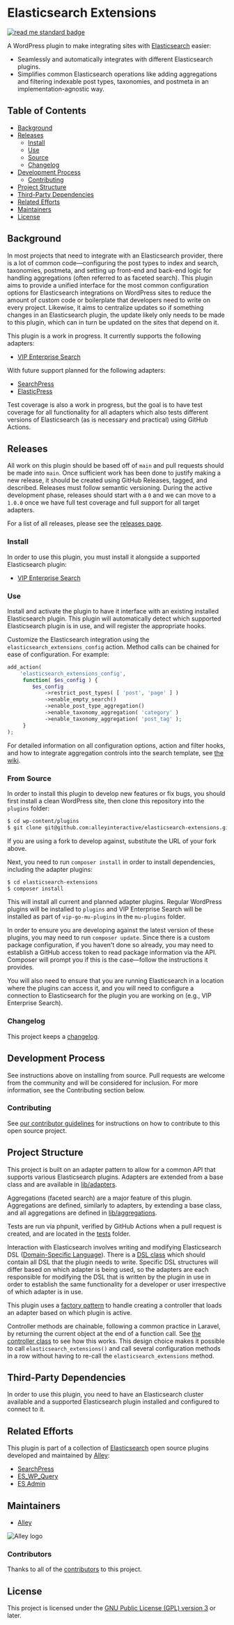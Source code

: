 # Elasticsearch Extensions

[![read me standard badge](https://img.shields.io/badge/readme%20style-standard-brightgreen.svg?style=flat-square)](https://github.com/RichardLitt/standard-readme)

A WordPress plugin to make integrating sites with
[Elasticsearch](https://www.elastic.co/webinars/getting-started-elasticsearch)
easier:

- Seamlessly and automatically integrates with different Elasticsearch plugins.
- Simplifies common Elasticsearch operations like adding aggregations and
  filtering indexable post types, taxonomies, and postmeta in an
  implementation-agnostic way.

## Table of Contents

- [Background](#background)
- [Releases](#Releases)
	- [Install](#install)
	- [Use](#use)
	- [Source](#from-source)
	- [Changelog](#changelog)
- [Development Process](#development-process)
	- [Contributing](#contributing)
- [Project Structure](#project-structure)
- [Third-Party Dependencies](#third-party-dependencies)
- [Related Efforts](#related-efforts)
- [Maintainers](#maintainers)
- [License](#license)

## Background

In most projects that need to integrate with an Elasticsearch provider, there is
a lot of common code—configuring the post types to index and search, taxonomies,
postmeta, and setting up front-end and back-end logic for handling aggregations
(often referred to as faceted search). This plugin aims to provide a unified
interface for the most common configuration options for Elasticsearch
integrations on WordPress sites to reduce the amount of custom code or
boilerplate that developers need to write on every project. Likewise, it aims to
centralize updates so if something changes in an Elasticsearch plugin, the
update likely only needs to be made to this plugin, which can in turn be updated
on the sites that depend on it.

This plugin is a work in progress. It currently supports the following adapters:

- [VIP Enterprise Search](https://docs.wpvip.com/technical-references/enterprise-search/)

With future support planned for the following adapters:

- [SearchPress](https://github.com/alleyinteractive/searchpress)
- [ElasticPress](https://www.elasticpress.io/)

Test coverage is also a work in progress, but the goal is to have test coverage
for all functionality for all adapters which also tests different versions of
Elasticsearch (as is necessary and practical) using GitHub Actions.

## Releases

All work on this plugin should be based off of `main` and pull requests should
be made into `main`. Once sufficient work has been done to justify making a new
release, it should be created using GitHub Releases, tagged, and described.
Releases must follow semantic versioning. During the active development phase,
releases should start with a `0` and we can move to a `1.0.0` once we have full
test coverage and full support for all target adapters.

For a list of all releases, please see the
[releases page](https://github.com/alleyinteractive/elasticsearch-extensions/releases).


### Install

In order to use this plugin, you must install it alongside a supported
Elasticsearch plugin:

- [VIP Enterprise Search](https://docs.wpvip.com/technical-references/enterprise-search/)


### Use

Install and activate the plugin to have it interface with an existing installed
Elasticsearch plugin. This plugin will automatically detect which supported
Elasticsearch plugin is in use, and will register the appropriate hooks.

Customize the Elasticsearch integration using the
`elasticsearch_extensions_config` action. Method calls can be chained for ease
of configuration. For example:

```php
add_action(
	'elasticsearch_extensions_config',
	 function( $es_config ) {
		$es_config
			->restrict_post_types( [ 'post', 'page' ] )
			->enable_empty_search()
			->enable_post_type_aggregation()
			->enable_taxonomy_aggregation( 'category' )
			->enable_taxonomy_aggregation( 'post_tag' );
	 }
);
```

For detailed information on all configuration options, action and filter hooks,
and how to integrate aggregation controls into the search template, see
[the wiki](https://github.com/alleyinteractive/elasticsearch-extensions/wiki).


### From Source

In order to install this plugin to develop new features or fix bugs, you should
first install a clean WordPress site, then clone this repository into the
`plugins` folder:

```sh
$ cd wp-content/plugins
$ git clone git@github.com:alleyinteractive/elasticsearch-extensions.git
```

If you are using a fork to develop against, substitute the URL of your fork
above.

Next, you need to run `composer install` in order to install dependencies,
including the adapter plugins:

```sh
$ cd elasticsearch-extensions
$ composer install
```

This will install all current and planned adapter plugins. Regular WordPress
plugins will be installed to `plugins` and VIP Enterprise Search will be
installed as part of `vip-go-mu-plugins` in the `mu-plugins` folder.

In order to ensure you are developing against the latest version of these
plugins, you may need to run `composer update`. Since there is a custom package
configuration, if you haven't done so already, you may need to establish a
GitHub access token to read package information via the API. Composer will
prompt you if this is the case—follow the instructions it provides.

You will also need to ensure that you are running Elasticsearch in a location
where the plugins can access it, and you will need to configure a connection to
Elasticsearch for the plugin you are working on (e.g., VIP Enterprise Search).


### Changelog

This project keeps a [changelog](CHANGELOG.md).

## Development Process

See instructions above on installing from source. Pull requests are welcome from
the community and will be considered for inclusion. For more information, see
the Contributing section below.

### Contributing

See [our contributor guidelines](CONTRIBUTING.md) for instructions on how to
contribute to this open source project.


## Project Structure

This project is built on an adapter pattern to allow for a common API that
supports various Elasticsearch plugins. Adapters are extended from a base class
and are available in [lib/adapters](lib/adapters).

Aggregations (faceted search) are a major feature of this plugin. Aggregations
are defined, similarly to adapters, by extending a base class, and all
aggregations are defined in [lib/aggregations](lib/aggregations).

Tests are run via phpunit, verified by GitHub Actions when a pull request is
created, and are located in the [tests](tests) folder.

Interaction with Elasticsearch involves writing and modifying Elasticsearch DSL
([Domain-Specific Language](https://en.wikipedia.org/wiki/Domain-specific_language)).
There is a [DSL class](lib/class-dsl.php) which should contain all DSL that the
plugin needs to write. Specific DSL structures will differ based on which
adapter is being used, so the adapters are each responsible for modifying the
DSL that is written by the plugin in use in order to establish the same
functionality for a developer or user irrespective of which adapter is in use.

This plugin uses a
[factory pattern](https://en.wikipedia.org/wiki/Factory_(object-oriented_programming))
to handle creating a controller that loads an adapter based on which plugin is
active.

Controller methods are chainable, following a common practice in Laravel, by
returning the current object at the end of a function call. See
[the controller class](lib/class-controller.php) to see how this works. This
design choice makes it possible to call `elasticsearch_extensions()` and call
several configuration methods in a row without having to re-call the
`elasticsearch_extensions` method.


## Third-Party Dependencies

In order to use this plugin, you need to have an Elasticsearch cluster available
and a supported Elasticsearch plugin installed and configured to connect to it.


## Related Efforts

This plugin is part of a collection of [Elasticsearch](https://www.elastic.co/)
open source plugins developed and maintained by [Alley](https://alley.co):

- [SearchPress](https://github.com/alleyinteractive/searchpress)
- [ES_WP_Query](https://github.com/alleyinteractive/es-wp-query)
- [ES Admin](https://github.com/alleyinteractive/es-admin)

## Maintainers

- [Alley](https://github.com/alleyinteractive)

![Alley logo](https://avatars.githubusercontent.com/u/1733454?s=200&v=4)

### Contributors

Thanks to all of the [contributors](CONTRIBUTORS.md) to this project.


## License

This project is licensed under the
[GNU Public License (GPL) version 3](LICENSE) or later.
